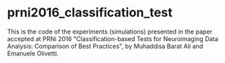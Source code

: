 # prni2016_classification_test
This is the code of the experiments (simulations) presented in the paper accepted at PRNi 2016 "Classification-based Tests for Neuroimaging Data Analysis: Comparison of Best Practices", by Muhaddisa Barat Ali and Emanuele Olivetti.
